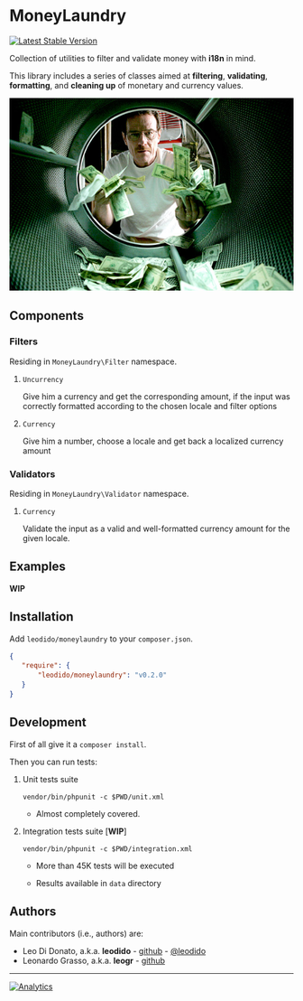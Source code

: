 MoneyLaundry
============

[![Latest Stable Version](http://img.shields.io/packagist/v/leodido/moneylaundry.svg?style=flat-square)](https://packagist.org/packages/leodido/moneylaundry)

Collection of utilities to filter and validate money with **i18n** in mind.

This library includes a series of classes aimed at **filtering**, **validating**, **formatting**, and **cleaning up** of monetary and currency values.

![breaking bad laundry](bb.jpg)

Components
----------

### Filters

Residing in `MoneyLaundry\Filter` namespace.

1. `Uncurrency`

    Give him a currency and get the corresponding amount, if the input was correctly formatted according to the chosen locale and filter options

2. `Currency`

    Give him a number, choose a locale and get back a localized currency amount

### Validators

Residing in `MoneyLaundry\Validator` namespace.

1. `Currency`

    Validate the input as a valid and well-formatted currency amount for the given locale.

Examples
--------

**WIP**

Installation
------------

Add `leodido/moneylaundry` to your `composer.json`.

```json
{
   "require": {
       "leodido/moneylaundry": "v0.2.0"
   }
}
```

Development
-----------

First of all give it a `composer install`.

Then you can run tests:

1. Unit tests suite

    ```
    vendor/bin/phpunit -c $PWD/unit.xml
    ```
    
    - Almost completely covered.

2. Integration tests suite [**WIP**]

    ```
    vendor/bin/phpunit -c $PWD/integration.xml
    ```
    
    - More than 45K tests will be executed
    
    - Results available in `data` directory
    
    
Authors
-------

Main contributors (i.e., authors) are:

- Leo Di Donato, a.k.a. **leodido** - [github](http://git.io/leodido) - [@leodido](http://twitter.com/leodido)
- Leonardo Grasso, a.k.a. **leogr** - [github](http://github.com/leogr)

---

[![Analytics](https://ga-beacon.appspot.com/UA-49657176-1/moneylaundry)](https://github.com/igrigorik/ga-beacon)